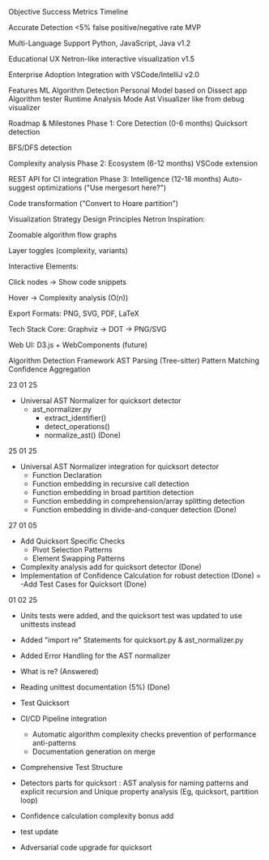 
Objective  Success Metrics  Timeline

Accurate Detection	<5% false positive/negative   rate	MVP

Multi-Language Support	Python, JavaScript, Java	v1.2

Educational UX	Netron-like interactive visualization	v1.5

Enterprise Adoption	Integration with VSCode/IntelliJ	v2.0


Features
ML Algorithm Detection
Personal Model based on Dissect app
Algorithm tester
Runtime Analysis Mode
Ast Visualizer like from debug visualizer


Roadmap & Milestones
Phase 1: Core Detection (0-6 months)
Quicksort detection

BFS/DFS detection

Complexity analysis
Phase 2: Ecosystem (6-12 months)
VSCode extension

REST API for CI integration
Phase 3: Intelligence (12-18 months)
Auto-suggest optimizations ("Use mergesort here?")

Code transformation ("Convert to Hoare partition")

 Visualization Strategy
Design Principles
Netron Inspiration:

Zoomable algorithm flow graphs

Layer toggles (complexity, variants)

Interactive Elements:

Click nodes → Show code snippets

Hover → Complexity analysis (O(n))

Export Formats: PNG, SVG, PDF, LaTeX

Tech Stack
Core: Graphviz → DOT → PNG/SVG

Web UI: D3.js + WebComponents (future)


Algorithm Detection Framework
AST Parsing (Tree-sitter)
Pattern Matching
Confidence Aggregation



23 01 25
- Universal AST Normalizer for quicksort detector
    - ast_normalizer.py
        - extract_identifier()
        - detect_operations()
        - normalize_ast()
(Done)

25 01 25
- Universal AST Normalizer integration for quicksort detector
    - Function Declaration
    - Function embedding in recursive call detection
    - Function embedding in broad partition detection
    - Function embedding in comprehension/array splitting detection
    - Function embedding in divide-and-conquer detection
(Done)

27 01 05
- Add Quicksort Specific Checks
    - Pivot Selection Patterns
    - Element Swapping Patterns
- Complexity analysis add for quicksort detector
(Done)
- Implementation of Confidence Calculation for robust detection
(Done)
=
-Add Test Cases for Quicksort
(Done)


01 02 25
- Units tests were added, and the quicksort test was updated to use unittests instead
- Added "import re" Statements for quicksort.py & ast_normalizer.py
- Added Error Handling for the AST normalizer
- What is re? (Answered)
- Reading unittest documentation (5%)
(Done)

- Test Quicksort

- CI/CD Pipeline integration
    - Automatic algorithm complexity checks
    prevention of performance anti-patterns
    - Documentation generation on merge

- Comprehensive Test Structure
- Detectors parts for quicksort : AST analysis for naming patterns and explicit recursion and Unique property analysis (Eg, quicksort, partition loop)
- Confidence calculation complexity bonus add
- test update
- Adversarial code upgrade for quicksort